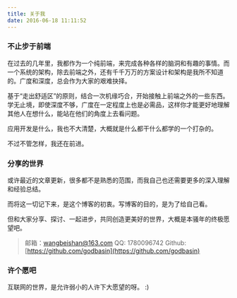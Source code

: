 ```yaml
---
title: 关于我
date: 2016-06-18 11:11:52
---
```

### 不止步于前端

在过去的几年里，我都作为一个纯前端，来完成各种各样的脑洞和有趣的事情。而一个系统的架构，除去前端之外，还有千千万万的方案设计和架构是我所不知道的。广度和深度，总会作为大家的艰难抉择。

基于“走出舒适区”的原则，结合一次机缘巧合，开始接触上前端之外的一些东西。学无止境，即使深度不够，广度在一定程度上也是必需品，这样你才能更好地理解其他人在想什么，能站在他们的角度上去看问题。

应用开发是什么，我也不大清楚，大概就是什么都干什么都学的一个打杂的。

不过不管怎样，我还在前进。

### 分享的世界

或许最近的文章更新，很多都不是熟悉的范围，而我自己也还需要更多的深入理解和经验总结。

而将这一切记下来，是这个博客的初衷。写博客的目的，是为了给自己看。

但和大家分享、探讨、一起进步，共同创造更美好的世界，大概是本骚年的终极愿望吧。

> 邮箱：wangbeishan@163.com
> QQ: 1780096742
> Github: [https://github.com/godbasin](https://github.com/godbasin)

### 许个愿吧

互联网的世界，是允许弱小的人许下大愿望的呀。
:)